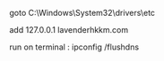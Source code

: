 goto 
C:\Windows\System32\drivers\etc 

add
127.0.0.1 lavenderhkkm.com

run on terminal  : ipconfig /flushdns
